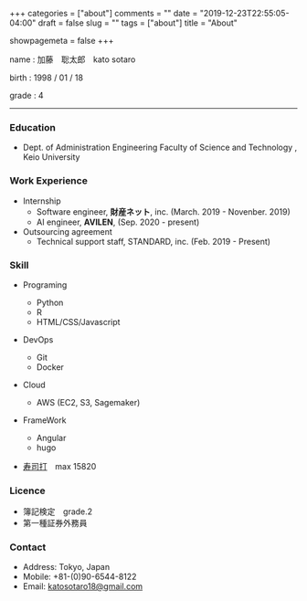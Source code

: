 +++
categories = ["about"]
comments = ""
date = "2019-12-23T22:55:05-04:00"
draft = false
slug = ""
tags = ["about"]
title = "About"

showpagemeta = false
+++

name : 加藤　聡太郎　kato sotaro

birth : 1998 / 01 / 18

grade : 4

***
### Education
* Dept. of Administration Engineering Faculty of Science and Technology , Keio University
### Work Experience
* Internship
    * Software engineer, **財産ネット**, inc. (March. 2019 - Novenber. 2019)
    * AI engineer, **AVILEN**, (Sep. 2020 - present)
* Outsourcing agreement
    * Technical support staff, STANDARD, inc. (Feb. 2019 - Present)


### Skill
* Programing

    * Python
    * R
    * HTML/CSS/Javascript


* DevOps

    * Git
    * Docker
* Cloud
    * AWS (EC2, S3, Sagemaker)
    
* FrameWork
    * Angular
    * hugo

* [寿司打](http://typing.sakura.ne.jp/sushida/)　max 15820

### Licence
* 簿記検定　grade.2
* 第一種証券外務員

### Contact

* Address: Tokyo, Japan
* Mobile: +81-(0)90-6544-8122
* Email: katosotaro18@gmail.com
